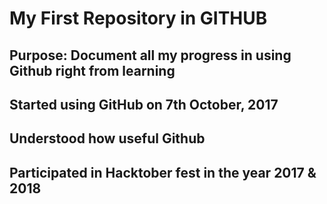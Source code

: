 # My First Repository in GITHUB

## Purpose: Document all my progress in using Github right from learning

## Started using GitHub on 7th October, 2017

## Understood how useful Github 

## Participated in Hacktober fest in the year 2017 & 2018


